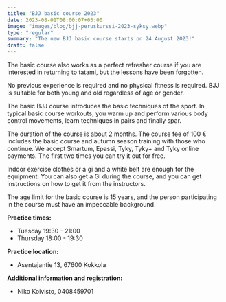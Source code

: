 ```yaml
---
title: "BJJ basic course 2023"
date: 2023-08-01T08:00:07+03:00
image: "images/blog/bjj-peruskurssi-2023-syksy.webp"
type: "regular"
summary: "The new BJJ basic course starts on 24 August 2023!"
draft: false
---
```

The basic course also works as a perfect refresher course if you are interested in returning to tatami, but the lessons have been forgotten.

No previous experience is required and no physical fitness is required. BJJ is suitable for both young and old regardless of age or gender.

The basic BJJ course introduces the basic techniques of the sport. In typical basic course workouts, you warm up and perform various body control movements, learn techniques in pairs and finally spar.

The duration of the course is about 2 months. The course fee of 100 € includes the basic course and autumn season training with those who continue.
We accept Smartum, Epassi, Tyky, Tyky+ and Tyky online payments. The first two times you can try it out for free.

Indoor exercise clothes or a gi and a white belt are enough for the equipment. You can also get a Gi during the course, and you can get instructions on how to get it from the instructors.

The age limit for the basic course is 15 years, and the person participating in the course must have an impeccable background.

**Practice times:**

- Tuesday 19:30 - 21:00
- Thursday 18:00 - 19:30

**Practice location:**

- Asentajantie 13, 67600 Kokkola

**Additional information and registration:**

- Niko Koivisto, 0408459701
